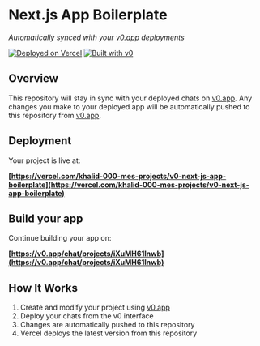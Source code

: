 # Next.js App Boilerplate

*Automatically synced with your [v0.app](https://v0.app) deployments*

[![Deployed on Vercel](https://img.shields.io/badge/Deployed%20on-Vercel-black?style=for-the-badge&logo=vercel)](https://vercel.com/khalid-000-mes-projects/v0-next-js-app-boilerplate)
[![Built with v0](https://img.shields.io/badge/Built%20with-v0.app-black?style=for-the-badge)](https://v0.app/chat/projects/iXuMH61Inwb)

## Overview

This repository will stay in sync with your deployed chats on [v0.app](https://v0.app).
Any changes you make to your deployed app will be automatically pushed to this repository from [v0.app](https://v0.app).

## Deployment

Your project is live at:

**[https://vercel.com/khalid-000-mes-projects/v0-next-js-app-boilerplate](https://vercel.com/khalid-000-mes-projects/v0-next-js-app-boilerplate)**

## Build your app

Continue building your app on:

**[https://v0.app/chat/projects/iXuMH61Inwb](https://v0.app/chat/projects/iXuMH61Inwb)**

## How It Works

1. Create and modify your project using [v0.app](https://v0.app)
2. Deploy your chats from the v0 interface
3. Changes are automatically pushed to this repository
4. Vercel deploys the latest version from this repository